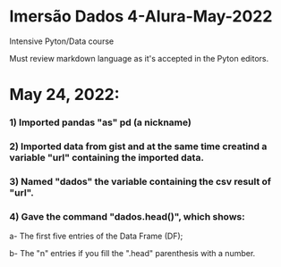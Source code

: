 # Imersão Dados 4-Alura-May-2022
 Intensive Pyton/Data course
 
 Must review markdown language as it's accepted in the Pyton editors.
 
 # May 24, 2022:
 
### 1) Imported pandas "as" pd (a nickname)
### 2) Imported data from gist and at the same time creatind a variable "url" containing the imported data.
### 3) Named "dados" the variable containing the csv result of "url".
### 4) Gave the command "dados.head()", which shows:
a- The first five entries of the Data Frame (DF);

b- The "n" entries if you fill the ".head" parenthesis with a number.

